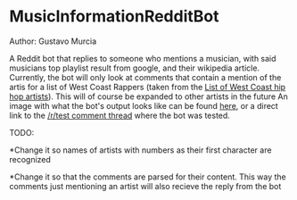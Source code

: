 # MusicInformationRedditBot
Author: Gustavo Murcia


A Reddit bot that replies to someone who mentions a musician, with said musicians top playlist result from google, and their wikipedia article. 
Currently, the bot will only look at comments that contain a mention of the artis for a list of West Coast Rappers (taken from the [List of West Coast hip hop artists](https://en.wikipedia.org/wiki/List_of_West_Coast_hip_hop_artists)). This will of course be expanded to other artists in the future
An image with what the bot's output looks like can be found [here](http://i.imgur.com/kH3nkG8.png), or a direct link to the [/r/test comment thread](https://www.reddit.com/r/test/comments/3uogoc/hack_western_info_test_3/) where the bot was tested. 

TODO:

*Change it so names of artists with numbers as their first character are recognized

*Change it so that the comments are parsed for their content. This way the comments just mentioning an artist will also recieve the reply from the bot